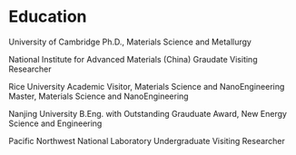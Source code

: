 # Education
University of Cambridge
Ph.D., Materials Science and Metallurgy

National Institute for Advanced Materials (China)
Graudate Visiting Researcher

Rice University
Academic Visitor, Materials Science and NanoEngineering 
Master, Materials Science and NanoEngineering

Nanjing University
B.Eng. with Outstanding Grauduate Award, New Energy Science and Engineering 

Pacific Northwest National Laboratory
Undergraduate Visiting Researcher 

